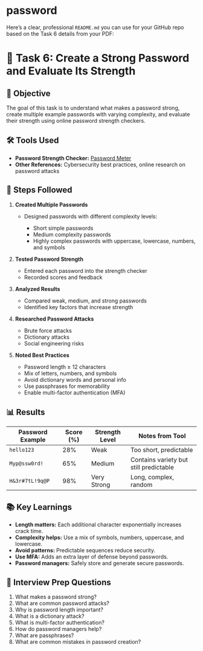 # password
Here’s a clear, professional `README.md` you can use for your GitHub repo based on the Task 6 details from your PDF:

# 🔐 Task 6: Create a Strong Password and Evaluate Its Strength

## 📌 Objective

The goal of this task is to understand what makes a password strong, create multiple example passwords with varying complexity, and evaluate their strength using online password strength checkers.

## 🛠 Tools Used

* **Password Strength Checker:** [Password Meter](https://kaspersky.com)
* **Other References:** Cybersecurity best practices, online research on password attacks

## 📄 Steps Followed

1. **Created Multiple Passwords**

   * Designed passwords with different complexity levels:

     * Short simple passwords
     * Medium complexity passwords
     * Highly complex passwords with uppercase, lowercase, numbers, and symbols

2. **Tested Password Strength**

   * Entered each password into the strength checker
   * Recorded scores and feedback

3. **Analyzed Results**

   * Compared weak, medium, and strong passwords
   * Identified key factors that increase strength

4. **Researched Password Attacks**

   * Brute force attacks
   * Dictionary attacks
   * Social engineering risks

5. **Noted Best Practices**

   * Password length ≥ 12 characters
   * Mix of letters, numbers, and symbols
   * Avoid dictionary words and personal info
   * Use passphrases for memorability
   * Enable multi-factor authentication (MFA)

## 📊 Results

| Password Example | Score (%) | Strength Level | Notes from Tool                        |
| ---------------- | --------- | -------------- | -------------------------------------- |
| `hello123`       | 28%       | Weak           | Too short, predictable                 |
| `Myp@ssw0rd!`    | 65%       | Medium         | Contains variety but still predictable |
| `H&3r#7tL!9q@P`  | 98%       | Very Strong    | Long, complex, random                  |

## 📚 Key Learnings

* **Length matters:** Each additional character exponentially increases crack time.
* **Complexity helps:** Use a mix of symbols, numbers, uppercase, and lowercase.
* **Avoid patterns:** Predictable sequences reduce security.
* **Use MFA:** Adds an extra layer of defense beyond passwords.
* **Password managers:** Safely store and generate secure passwords.

## 📢 Interview Prep Questions

1. What makes a password strong?
2. What are common password attacks?
3. Why is password length important?
4. What is a dictionary attack?
5. What is multi-factor authentication?
6. How do password managers help?
7. What are passphrases?
8. What are common mistakes in password creation?
